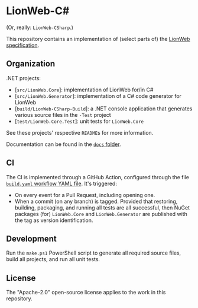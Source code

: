 # LionWeb-C#

(Or, really: `LionWeb-CSharp`.)

This repository contains an implementation of (select parts of) the [LionWeb](https://lionweb.io/) [specification](https://github.com/LionWeb-io/specification).


##  Organization

.NET projects:

* [`src/LionWeb.Core`]: implementation of LionWeb for/in C#
* [`src/LionWeb.Generator`]: implementation of a C# code generator for LionWeb
* [`build/LionWeb-CSharp-Build`]: a .NET console application that generates various source files in the `-Test` project
* [`test/LionWeb.Core.Test`]: unit tests for `LionWeb.Core`

See these projects' respective `README`s for more information.

Documentation can be found in the [`docs` folder](docs).


## CI

The CI is implemented through a GitHub Action, configured through the file [`build.yaml` workflow YAML file](./.github/workflows/build.yaml).
It's triggered:

* On every event for a Pull Request, including opening one.
* When a commit (on any branch) is tagged.
    Provided that restoring, building, packaging, and running all tests are all successful,
    then NuGet packages (for) `LionWeb.Core` and `LionWeb.Generator` are published with the tag as version identification.


## Development

Run the `make.ps1` PowerShell script to generate all required source files, build all projects, and run all unit tests.


## License

The "Apache-2.0" open-source license applies to the work in this repository.

